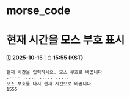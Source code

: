 # morse_code
# 현재 시간을 모스 부호 표시
<!-- MORSE_TIME_START -->
🗓️ **2025-10-15** | ⏰ **15:55 (KST)**

```
현재 시간을 입력하세요. 모스 부호로 바꿉니다
.---- ..... ..... .....
모스 부호를 다시 현재 시간으로 바꿉니다
1555
```
<!-- MORSE_TIME_END -->
